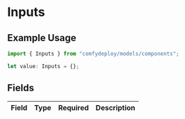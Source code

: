 # Inputs

## Example Usage

```typescript
import { Inputs } from "comfydeploy/models/components";

let value: Inputs = {};
```

## Fields

| Field       | Type        | Required    | Description |
| ----------- | ----------- | ----------- | ----------- |
